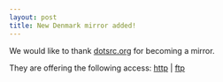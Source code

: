 ```yaml
---
layout: post
title: New Denmark mirror added!
---
```


We would like to thank [dotsrc.org](http://dotsrc.org) for becoming a mirror.

They are offering the following access: [http](http://mirrors.dotsrc.org/blackarch/) | [ftp](ftp://mirrors.dotsrc.org/blackarch/)